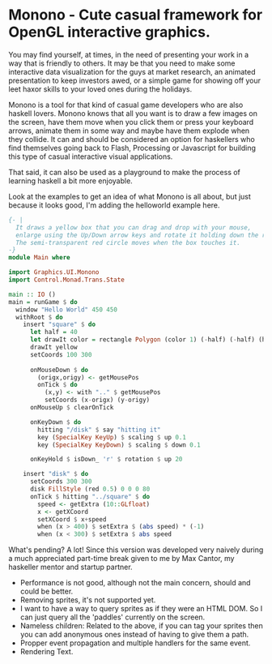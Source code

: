 # Monono - Cute casual framework for OpenGL interactive graphics.

You may find yourself, at times, in the need of presenting your work in
a way that is friendly to others. It may be that you need to make some
interactive data visualization for the guys at market research,
an animated presentation to keep investors awed, or a simple game for
showing off your leet haxor skills to your loved ones during the holidays.

Monono is a tool for that kind of casual game developers who are also
haskell lovers. Monono knows that all you want is to draw a few images
on the screen, have them move when you click them or press your keyboard
arrows, animate them in some way and maybe have them explode when they collide.
It can and should be considered an option for haskellers who find
themselves going back to Flash, Processing or Javascript for building
this type of casual interactive visual applications.

That said, it can also be used as a playground to make the process of learning
haskell a bit more enjoyable.

Look at the examples to get an idea of what Monono is all about,
but just because it looks good, I'm adding the helloworld example here.

```haskell
{- |
  It draws a yellow box that you can drag and drop with your mouse,
  enlarge using the Up/Down arrow keys and rotate it holding down the r key.
  The semi-transparent red circle moves when the box touches it.
-}
module Main where

import Graphics.UI.Monono
import Control.Monad.Trans.State

main :: IO ()
main = runGame $ do
  window "Hello World" 450 450
  withRoot $ do
    insert "square" $ do
      let half = 40
      let drawIt color = rectangle Polygon (color 1) (-half) (-half) (half*2) (half*2)
      drawIt yellow
      setCoords 100 300
      
      onMouseDown $ do
        (origx,origy) <- getMousePos
        onTick $ do
          (x,y) <- with ".." $ getMousePos
          setCoords (x-origx) (y-origy)
      onMouseUp $ clearOnTick

      onKeyDown $ do
        hitting "/disk" $ say "hitting it"
        key (SpecialKey KeyUp) $ scaling $ up 0.1
        key (SpecialKey KeyDown) $ scaling $ down 0.1

      onKeyHold $ isDown_ 'r' $ rotation $ up 20

    insert "disk" $ do
      setCoords 300 300
      disk FillStyle (red 0.5) 0 0 0 80
      onTick $ hitting "../square" $ do
        speed <- getExtra (10::GLfloat)
        x <- getXCoord
        setXCoord $ x+speed
        when (x > 400) $ setExtra $ (abs speed) * (-1)
        when (x < 300) $ setExtra $ abs speed

```

What's pending? A lot! Since this version was developed very naively during a much
appreciated part-time break given to me by Max Cantor, my haskeller mentor
and startup partner.

* Performance is not good, although not the main concern, should and could be better.
* Removing sprites, it's not supported yet.
* I want to have a way to query sprites as if they were an HTML DOM.
  So I can just query all the 'paddles' currently on the screen.
* Nameless children: Related to the above, if you can tag your sprites then you can add
  anonymous ones instead of having to give them a path.
* Propper event propagation and multiple handlers for the same event.
* Rendering Text.

